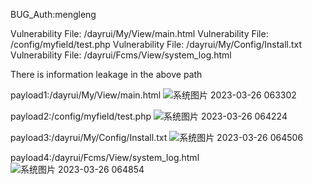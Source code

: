 BUG_Auth:mengleng

Vulnerability File: /dayrui/My/View/main.html
Vulnerability File: /config/myfield/test.php
Vulnerability File: /dayrui/My/Config/Install.txt
Vulnerability File: /dayrui/Fcms/View/system_log.html

There is information leakage in the above path

payload1:/dayrui/My/View/main.html
![系统图片 2023-03-26 063302](https://user-images.githubusercontent.com/44744587/227745727-5349a9ff-3bc6-4f8c-842e-9b5363b525f0.png)

payload2:/config/myfield/test.php
![系统图片 2023-03-26 064224](https://user-images.githubusercontent.com/44744587/227745842-93357ba7-e082-4150-86ba-85d856665238.png)

payload3:/dayrui/My/Config/Install.txt
![系统图片 2023-03-26 064506](https://user-images.githubusercontent.com/44744587/227745940-0adb1575-5285-4da9-84b9-a05476cf9b94.png)

payload4:/dayrui/Fcms/View/system_log.html
![系统图片 2023-03-26 064854](https://user-images.githubusercontent.com/44744587/227746059-0898aee5-665c-45b0-8a0f-f260a0be8e90.png)
